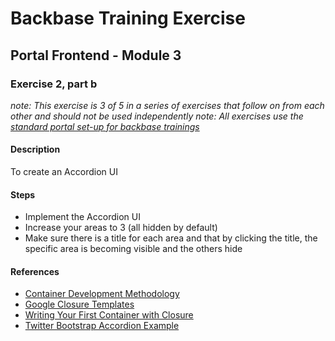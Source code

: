 # Backbase Training Exercise

## Portal Frontend - Module 3

### Exercise 2, part b

_note: This exercise is 3 of 5 in a series of exercises that follow on from each other and should not be used independently_
_note: All exercises use the [standard portal set-up for backbase trainings](https://my.backbase.com/resources/how-to-guides/getting-your-first-launchpad-based-portal-set-up/)_

#### Description

To create an Accordion UI

#### Steps

 - Implement the Accordion UI
 - Increase your areas to 3 (all hidden by default)
 - Make sure there is a title for each area and that by clicking the title, the specific area is becoming visible and the others hide

#### References

 - [Container Development Methodology](https://my.backbase.com/resources/documentation/portal/5.5.1.0/devd_comp_cont.html)
 - [Google Closure Templates](https://my.backbase.com/resources/documentation/portal/5.5.1.0/devd_comp_cont_soyt.html)
 - [Writing Your First Container with Closure](https://my.backbase.com/resources/how-to-guides/writing-your-first-container-with-closure)
 - [Twitter Bootstrap Accordion Example](http://getbootstrap.com/javascript/#collapse-example-accordion)

